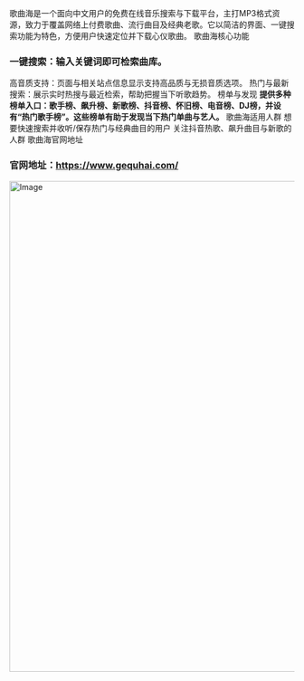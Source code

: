 歌曲海是一个面向中文用户的免费在线音乐搜索与下载平台，主打MP3格式资源，致力于覆盖网络上付费歌曲、流行曲目及经典老歌。它以简洁的界面、一键搜索功能为特色，方便用户快速定位并下载心仪歌曲。
歌曲海核心功能
### 一键搜索：输入关键词即可检索曲库。
高音质支持：页面与相关站点信息显示支持高品质与无损音质选项。
热门与最新搜索：展示实时热搜与最近检索，帮助把握当下听歌趋势。
榜单与发现
**提供多种榜单入口：歌手榜、飙升榜、新歌榜、抖音榜、怀旧榜、电音榜、DJ榜，并设有“热门歌手榜”。这些榜单有助于发现当下热门单曲与艺人。**
歌曲海适用人群
想要快速搜索并收听/保存热门与经典曲目的用户
关注抖音热歌、飙升曲目与新歌的人群
歌曲海官网地址
### 官网地址：https://www.gequhai.com/

<img width="1194" height="867" alt="Image" src="https://github.com/user-attachments/assets/f4a98a82-3ea2-4705-94a4-153420ccb14c" />